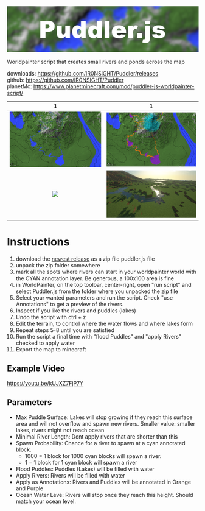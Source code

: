 <img src="PR/puddler_banner.png"  width="1200" />

Worldpainter script that creates small rivers and ponds across the map

downloads: https://github.com/IR0NSIGHT/Puddler/releases  
github: https://github.com/IR0NSIGHT/Puddler  
planetMc: https://www.planetminecraft.com/mod/puddler-js-worldpainter-script/

|               1                |                  1                  |
|:------------------------------:|:-----------------------------------:|
| ![](PR/example_birdseye_1.png) | ![](PR/widerPuddler_annotate_1.png) |
|     ![](PR/lake_wide.png)      |       ![](PR/river_flat.png)        |

# Instructions

1. download the [newest release](https://github.com/IR0NSIGHT/Puddler/releases) as a zip file puddler.js file 
2. unpack the zip folder somewhere
3. mark all the spots where rivers can start in your worldpainter world with the CYAN annotation layer. Be generous, a 100x100 area is fine
4. in WorldPainter, on the top toolbar, center-right, open "run script" and select Puddler.js from the folder where you unpacked the zip file
5. Select your wanted parameters and run the script. Check "use Annotations" to get a preview of the rivers.
6. Inspect if you like the rivers and puddles (lakes)
7. Undo the script with ctrl + z
8. Edit the terrain, to control where the water flows and where lakes form
9. Repeat steps 5-8 until you are satisfied
10. Run the script a final time with "flood Puddles" and "apply Rivers" checked to apply water
11. Export the map to minecraft

## Example Video
https://youtu.be/kUJXZ7FjP7Y

## Parameters
- Max Puddle Surface: Lakes will stop growing if they reach this surface area and will not overflow and spawn new rivers.
    Smaller value: smaller lakes, rivers might not reach ocean
- Minimal River Length: Dont apply rivers that are shorter than this
- Spawn Probability: Chance for a river to spawn at a cyan annotated block.
  - 1000 = 1 block for 1000 cyan blocks will spawn a river. 
  - 1 = 1 block for 1 cyan block will spawn a river
- Flood Puddles: Puddles (Lakes) will be filled with water
- Apply Rivers: Rivers will be filled with water
- Apply as Annotations: Rivers and Puddles will be annotated in Orange and Purple
- Ocean Water Leve: Rivers will stop once they reach this height. Should match your ocean level.
